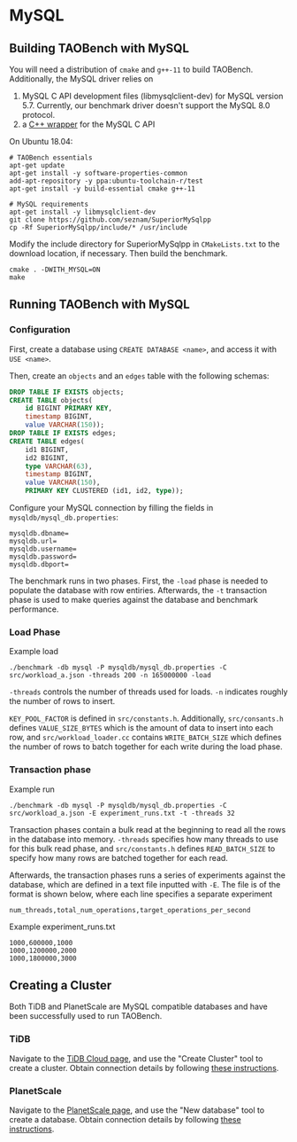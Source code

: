# MySQL

## Building TAOBench with MySQL
You will need a distribution of `cmake` and `g++-11` to build TAOBench. Additionally, the MySQL driver relies on

1. MySQL C API development files (libmysqlclient-dev) for MySQL version 5.7.
   Currently, our benchmark driver doesn't support the MySQL 8.0 protocol.
2. a [C++ wrapper](https://github.com/seznam/SuperiorMySqlpp) for the MySQL C API

On Ubuntu 18.04:
```
# TAOBench essentials
apt-get update
apt-get install -y software-properties-common
add-apt-repository -y ppa:ubuntu-toolchain-r/test
apt-get install -y build-essential cmake g++-11

# MySQL requirements
apt-get install -y libmysqlclient-dev
git clone https://github.com/seznam/SuperiorMySqlpp
cp -Rf SuperiorMySqlpp/include/* /usr/include
```

Modify the include directory for SuperiorMySqlpp in `CMakeLists.txt` to the download location, if necessary. Then build the benchmark.
```
cmake . -DWITH_MYSQL=ON
make
```

## Running TAOBench with MySQL
### Configuration
First, create a database using `CREATE DATABASE <name>`, and access it with
`USE <name>`.

Then, create an `objects` and an `edges` table with the following schemas:
```sql
DROP TABLE IF EXISTS objects;
CREATE TABLE objects(
    id BIGINT PRIMARY KEY,
    timestamp BIGINT,
    value VARCHAR(150));
DROP TABLE IF EXISTS edges;
CREATE TABLE edges(
    id1 BIGINT,
    id2 BIGINT,
    type VARCHAR(63),
    timestamp BIGINT,
    value VARCHAR(150),
    PRIMARY KEY CLUSTERED (id1, id2, type));
```

Configure your MySQL connection by filling the fields in `mysqldb/mysql_db.properties`:
```
mysqldb.dbname=
mysqldb.url=
mysqldb.username=
mysqldb.password=
mysqldb.dbport=
```

The benchmark runs in two phases. First, the `-load` phase is needed to populate the database with row entiries. Afterwards, the `-t` transaction phase is used to make queries against the database and benchmark performance. 

### Load Phase
Example load
```
./benchmark -db mysql -P mysqldb/mysql_db.properties -C src/workload_a.json -threads 200 -n 165000000 -load
```
`-threads` controls the number of threads used for loads. `-n` indicates roughly the number of rows to insert.

`KEY_POOL_FACTOR` is defined in `src/constants.h`. Additionally, `src/consants.h` defines `VALUE_SIZE_BYTES` which is the amount of data to insert into each row, and `src/workload_loader.cc` contains `WRITE_BATCH_SIZE` which defines the number of rows to batch together for each write during the load phase.

### Transaction phase
Example run
```
./benchmark -db mysql -P mysqldb/mysql_db.properties -C src/workload_a.json -E experiment_runs.txt -t -threads 32
```
Transaction phases contain a bulk read at the beginning to read all the rows in the database into memory. `-threads` specifies how many threads to use for this bulk read phase, and `src/constants.h` defines `READ_BATCH_SIZE` to specify how many rows are batched together for each read. 

Afterwards, the transaction phases runs a series of experiments against the database, which are defined in a text file inputted with `-E`. The file is of the format is shown below, where each line specifies a separate experiment
```
num_threads,total_num_operations,target_operations_per_second
```

Example experiment_runs.txt
```
1000,600000,1000
1000,1200000,2000
1000,1800000,3000
```

## Creating a Cluster
Both TiDB and PlanetScale are MySQL compatible databases and have been
successfully used to run TAOBench.

### TiDB
Navigate to the [TiDB Cloud page](https://tidbcloud.com/console/clusters), and use the "Create Cluster" tool to create a cluster. Obtain connection details by following [these instructions](https://docs.pingcap.com/tidbcloud/connect-to-tidb-cluster).

### PlanetScale
Navigate to the [PlanetScale page](https://app.planetscale.com), and use the "New database" tool to create a database. Obtain connection details by following [these instructions](https://docs.planetscale.com/tutorials/connect-any-application).
